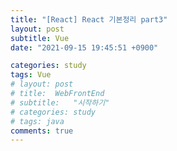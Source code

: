 ```yaml
---
title: "[React] React 기본정리 part3"
layout: post
subtitle: Vue
date: "2021-09-15 19:45:51 +0900"

categories: study
tags: Vue
# layout: post
# title:  WebFrontEnd
# subtitle:   "시작하기"
# categories: study
# tags: java
comments: true
---
```

